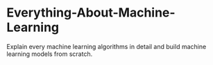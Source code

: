 # Everything-About-Machine-Learning
Explain every machine learning algorithms in detail and build machine learning models from scratch. 
